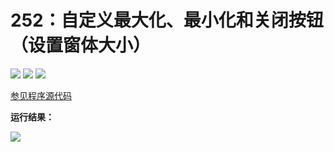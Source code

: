 # 252：自定义最大化、最小化和关闭按钮（设置窗体大小）

<img src="http://image.renkaigis.com/keepcoding/2018010601.png">
<img src="http://image.renkaigis.com/keepcoding/2018010602.png">
<img src="http://image.renkaigis.com/keepcoding/2018010603.png">

<a href="https://github.com/renkaigis/KeepCoding/tree/master/2018/01/06" target="_blank">参见程序源代码</a>

**运行结果：**

<img src="http://image.renkaigis.com/keepcoding/2018010604.png">